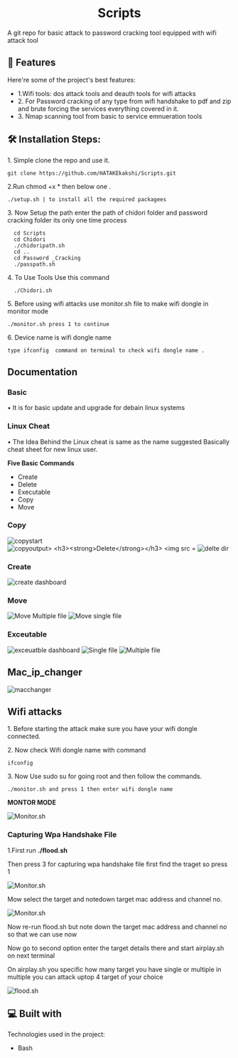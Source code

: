 <h1 id="title" align="center">Scripts</h1>

<p id="description">A git repo for basic attack to password cracking tool equipped with wifi attack tool</p>

  
  
<h2>🧐 Features</h2>

Here're some of the project's best features:

*   1.Wifi tools: dos attack tools and deauth tools for wifi attacks
*   2\. For Password cracking of any type from wifi handshake to pdf and zip and brute forcing the services everything covered in it.
*   3\. Nmap scanning tool from basic to service emnueration tools

<h2>🛠️ Installation Steps:</h2>

<p>1. Simple clone the repo and use it.</p>

```
git clone https://github.com/HATAKEkakshi/Scripts.git
```

<p>2.Run chmod +x * then below one .</p>

```
./setup.sh | to install all the required packagees
```
<p>3. Now Setup the path enter the path of chidori folder and password cracking folder its only one time process</p>

```
  cd Scripts
  cd Chidori
  ./chidoripath.sh 
  cd ..
  cd Password _Cracking
  ./passpath.sh
```

<p>4. To Use Tools Use this command</p>

```
  ./Chidori.sh
```

<p>5. Before using wifi attacks use monitor.sh file to make wifi dongle in monitor mode</p>

```
./monitor.sh press 1 to continue
```

<p>6. Device name is wifi dongle name</p>

```
type ifconfig  command on terminal to check wifi dongle name .
```
<h2>Documentation</h2>
  <h3>Basic</h3>
  <p> • It is for basic update and upgrade for debain linux systems</p>
  <h3> Linux Cheat</h3>
  <p> • The Idea Behind the Linux cheat is same as the name suggested Basically cheat sheet for new linux user. </p>
  <p><strong>Five Basic Commands</strong></p>
  <ul>
    <li>Create</li>
    <li>Delete</li>
    <li>Executable</li>
    <li>Copy</li>
    <li>Move</li>
  </ul>
    <h3><strong>Copy</strong></h3>
    <img src = "Images/copystart.png" alt="copystart">
    <img src = "Images/copyoutput.png" alt="copyoutput>
    <h3><strong>Delete</strong></h3>
    <img src = "Images/Delfile.png" alt="delete file">
    <img src = "Images/deldir.png" alt="delte dir">
    <h3><strong>Create</strong></h3>
     <img src = "Images/Create.png" alt="create dashboard">
    <h3><strong>Move</strong></h3>
      <img src = "Images/movemulti.png" alt="Move Multiple file">
      <img src = "Images/movesingle.png" alt="Move single file">
    <h3><strong>Exceutable</strong></h3>
      <img src = "Images/exceutabledashboard.png" alt="exceuatble dashboard">
      <img src = "Images/excetuablesinglefile.png" alt="Single file">
      <img src = "Images/executablemultiple file.png" alt="Multiple file">
    <h2>Mac_ip_changer</h2>
       <img src = "Images/mac.png" alt="macchanger">
    <h2>Wifi attacks</h2>
      <p>1. Before starting the attack make sure you have your wifi dongle connected.</p>
      <p>2. Now check Wifi dongle name with command </p>

```
ifconfig
```

<p>3. Now Use sudo su for going root and then follow the commands.</p>

```
./monitor.sh and press 1 then enter wifi dongle name
```
<p><strong>MONTOR MODE</strong></p>
<img src = "Images/exampleofmonitor.sh.png" alt="Monitor.sh">
  <h3>Capturing Wpa Handshake File</h3>
    <p>1.First run <strong>./flood.sh</strong></p>
    <p>Then press 3 for capturing wpa handshake file first find the traget so press 1 </p>
    <img src = "Images/flood.sh_before.png" alt="Monitor.sh">
    <p>Mow select the target and notedown target mac address and channel no.</p>
     <img src = "Images/flood.sh_after.png" alt="Monitor.sh">
    <p>Now re-run flood.sh but note down the target mac address and channel no so that we can use now</p>
    <p>Now go to second option enter the target details there and start airplay.sh on next terminal</p>
    <p>On airplay.sh you specific how many target you have single  or multiple in multiple you can attack uptop 4 target of your choice</p>
    <img src = "Images/airplayandafterflood.png" alt="flood.sh">
  <h2>💻 Built with</h2>

Technologies used in the project:

*   Bash
